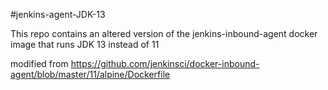 #jenkins-agent-JDK-13

This repo contains an altered version of the jenkins-inbound-agent docker image that runs JDK 13 instead of 11

modified from https://github.com/jenkinsci/docker-inbound-agent/blob/master/11/alpine/Dockerfile